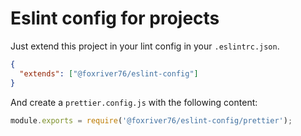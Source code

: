 # Eslint config for projects
Just extend this project in your lint config in your `.eslintrc.json`.

```json
{
  "extends": ["@foxriver76/eslint-config"]
}
```

And create a `prettier.config.js` with the following content:

```js
module.exports = require('@foxriver76/eslint-config/prettier');
```
